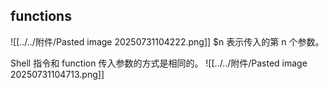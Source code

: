 ## functions
![[../../附件/Pasted image 20250731104222.png]]
$n 表示传入的第 n 个参数。

Shell 指令和 function 传入参数的方式是相同的。
![[../../附件/Pasted image 20250731104713.png]]

